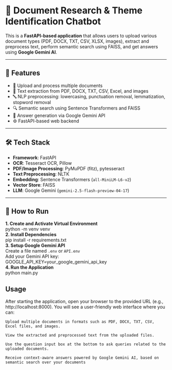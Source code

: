 # 📘 Document Research & Theme Identification Chatbot

This is a **FastAPI-based application** that allows users to upload various document types (PDF, DOCX, TXT, CSV, XLSX, images), extract and preprocess text, perform semantic search using FAISS, and get answers using **Google Gemini AI**.

---

## 🚀 Features

- 📄 Upload and process multiple documents  
- 🧠 Text extraction from PDF, DOCX, TXT, CSV, Excel, and images  
- 🔤 NLP preprocessing: lowercasing, punctuation removal, lemmatization, stopword removal  
- 🔍 Semantic search using Sentence Transformers and FAISS  
- 🤖 Answer generation via Google Gemini API  
- ⚙️ FastAPI-based web backend

---

## 🛠 Tech Stack

- **Framework**: FastAPI  
- **OCR**: Tesseract OCR, Pillow  
- **PDF/Image Processing**: PyMuPDF (fitz), pytesseract  
- **Text Preprocessing**: NLTK  
- **Embedding**: Sentence Transformers (`all-MiniLM-L6-v2`)  
- **Vector Store**: FAISS  
- **LLM**: Google Gemini (`gemini-2.5-flash-preview-04-17`)

---

## 🔧 How to Run

  **1. Create and Activate Virtual Environment**  
    python -m venv venv    
  **2. Install Dependencies**  
    pip install -r requirements.txt  
  **3. Setup Google Gemini API**  
    Create a file named `.env` or `API.env`  
    Add your Gemini API key:  
    GOOGLE_API_KEY=your_google_gemini_api_key  
  **4. Run the Application**  
    python main.py

## Usage

After starting the application, open your browser to the provided URL (e.g., http://localhost:8000). You will see a user-friendly web interface where you can:

    Upload multiple documents in formats such as PDF, DOCX, TXT, CSV, Excel files, and images.

    View the extracted and preprocessed text from the uploaded files.

    Use the question input box at the bottom to ask queries related to the uploaded documents.

    Receive context-aware answers powered by Google Gemini AI, based on semantic search over your documents



